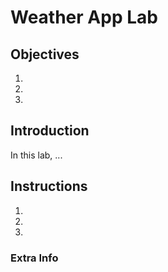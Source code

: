 # Weather App Lab

## Objectives

1.
1.
1.


## Introduction

In this lab, ...

## Instructions

1.
2.
3.


### Extra Info
